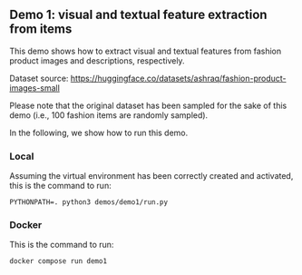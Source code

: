 ## Demo 1: visual and textual feature extraction from items

This demo shows how to extract visual and textual features from fashion product images and descriptions, respectively.

Dataset source: https://huggingface.co/datasets/ashraq/fashion-product-images-small

Please note that the original dataset has been sampled for the sake of this demo (i.e., 100 fashion items are randomly sampled).

In the following, we show how to run this demo.

### Local

Assuming the virtual environment has been correctly created and activated, this is the command to run:

```
PYTHONPATH=. python3 demos/demo1/run.py
```

### Docker

This is the command to run:

```
docker compose run demo1
```
